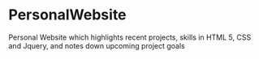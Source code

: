 # PersonalWebsite
Personal Website which highlights recent projects, skills in HTML 5, CSS and Jquery, and notes down upcoming project goals
